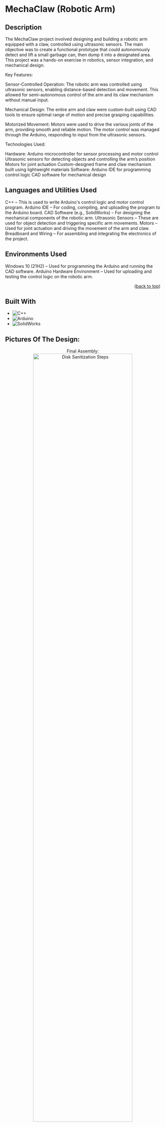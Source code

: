 <h1>MechaClaw (Robotic Arm) </h1>


<h2>Description</h2>
The MechaClaw project involved designing and building a robotic arm equipped with a claw, controlled using ultrasonic sensors. The main objective was to create a functional prototype that could autonomously detect and lift a small garbage can, then dump it into a designated area. This project was a hands-on exercise in robotics, sensor integration, and mechanical design.

Key Features:

Sensor-Controlled Operation:
The robotic arm was controlled using ultrasonic sensors, enabling distance-based detection and movement. This allowed for semi-autonomous control of the arm and its claw mechanism without manual input.

Mechanical Design:
The entire arm and claw were custom-built using CAD tools to ensure optimal range of motion and precise grasping capabilities.

Motorized Movement:
Motors were used to drive the various joints of the arm, providing smooth and reliable motion. The motor control was managed through the Arduino, responding to input from the ultrasonic sensors.

Technologies Used:

Hardware:
Arduino microcontroller for sensor processing and motor control
Ultrasonic sensors for detecting objects and controlling the arm’s position
Motors for joint actuation
Custom-designed frame and claw mechanism built using lightweight materials
Software:
Arduino IDE for programming control logic
CAD software for mechanical design
<br />


<h2>Languages and Utilities Used</h2>

C++ – This is used to write Arduino's control logic and motor control program.
Arduino IDE – For coding, compiling, and uploading the program to the Arduino board.
CAD Software (e.g., SolidWorks) – For designing the mechanical components of the robotic arm.
Ultrasonic Sensors – These are used for object detection and triggering specific arm movements.
Motors – Used for joint actuation and driving the movement of the arm and claw.
Breadboard and Wiring – For assembling and integrating the electronics of the project.

<h2>Environments Used </h2>
Windows 10 (21H2) – Used for programming the Arduino and running the CAD software.
Arduino Hardware Environment – Used for uploading and testing the control logic on the robotic arm.

<p align="right">(<a href="#readme-top">back to top</a>)</p>



<h2>Built With</h2>

* ![C++](https://img.shields.io/badge/C++-00599C?style=for-the-badge&logo=c%2B%2B&logoColor=white)
* ![Arduino](https://img.shields.io/badge/Arduino-00979D?style=for-the-badge&logo=arduino&logoColor=white)
* ![SolidWorks](https://img.shields.io/badge/SolidWorks-FF0000?style=for-the-badge&logo=solidworks&logoColor=white)

<h2>Pictures Of The Design:</h2>

<p align="center">
Final Assembly: <br/>
<img src="https://i.imgur.com/nW3r19V.png" height="80%" width="80%" alt="Disk Sanitization Steps"/>
<br />
<br />
Inside the Base Includes Breadboard and Arduino Board:  <br/>
<img src="https://i.imgur.com/MDuaVmo.png" height="80%" width="80%" alt="Disk Sanitization Steps"/>
<br />
<br />
Sensor Used:  <br/>
<img src="https://i.imgur.com/czMqtAS.png" height="80%" width="80%" alt="Disk Sanitization Steps"/>
<br />
<br />
3D Parts: <br/>
<img src="https://i.imgur.com/ZpX4BJ9.jpeg"/>
<br />
<br />
Arduino  <br/>
<img src="https://i.imgur.com/oZ3J7Hj.png"/>
<br />
<br />
Attachment Of Sensor:  <br/>
<img src="https://i.imgur.com/5wWDHfr.jpeg" height="80%" width="80%" alt="Disk Sanitization Steps"/>
<br />
<br />
Final Video: 


https://github.com/user-attachments/assets/53fef103-e0f5-42ed-9a25-f91c883c6da9









<!--
 ```diff
- text in red
+ text in green
! text in orange
# text in gray
@@ text in purple (and bold)@@
```
--!>
